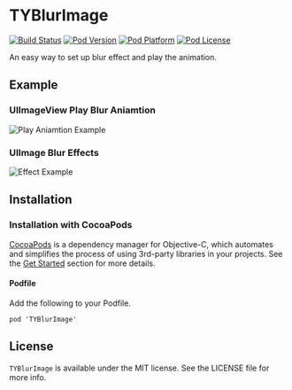 TYBlurImage
=========
[![Build Status](http://img.shields.io/travis/luckytianyiyan/TYBlurImage/master.svg?style=flat)](https://travis-ci.org/luckytianyiyan/TYBlurImage)
[![Pod Version](http://img.shields.io/cocoapods/v/TYBlurImage.svg?style=flat)](http://cocoadocs.org/docsets/TYBlurImage/)
[![Pod Platform](http://img.shields.io/cocoapods/p/TYBlurImage.svg?style=flat)](http://cocoadocs.org/docsets/TYBlurImage/)
[![Pod License](http://img.shields.io/cocoapods/l/TYBlurImage.svg?style=flat)](https://www.apache.org/licenses/LICENSE-2.0.html)

An easy way to set up blur effect and play the animation.

## Example

### UIImageView Play Blur Aniamtion

![Play Aniamtion Example](https://raw.githubusercontent.com/luckytianyiyan/TYBlurImage/master/README-Res/BlurImageView.gif)

### UIImage Blur Effects

![Effect Example](https://raw.githubusercontent.com/luckytianyiyan/TYBlurImage/master/README-Res/BlurImage.gif)

## Installation

### Installation with CocoaPods


[CocoaPods](http://cocoapods.org/) is a dependency manager for Objective-C, which automates and simplifies the process of using 3rd-party libraries in your projects. See the [Get Started](http://cocoapods.org/#get_started) section for more details.

#### Podfile

Add the following to your Podfile.

```
pod 'TYBlurImage'
```

## License

`TYBlurImage` is available under the MIT license. See the LICENSE file for more info.

